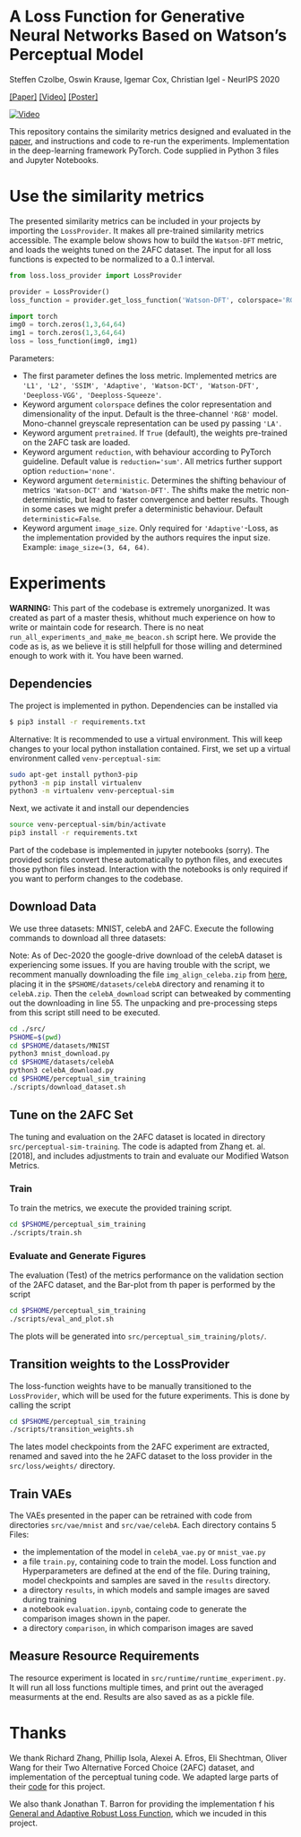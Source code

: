 # A Loss Function for Generative Neural Networks Based on Watson’s Perceptual Model

Steffen Czolbe, Oswin Krause, Igemar Cox, Christian Igel - NeurIPS 2020

[[Paper]](https://arxiv.org/abs/2006.15057) [[Video]](https://youtu.be/qPmHQbR4DeI) [[Poster]](img/WatsonPoster.pdf)

[![Video](https://img.youtube.com/vi/qPmHQbR4DeI/hqdefault.jpg)](https://youtu.be/qPmHQbR4DeI)

This repository contains the similarity metrics designed and evaluated in the [paper](https://arxiv.org/abs/2006.15057), and instructions and code to re-run the experiments. Implementation in the deep-learning framework PyTorch. Code supplied in Python 3 files and Jupyter Notebooks.

# Use the similarity metrics

The presented similarity metrics can be included in your projects by importing the `LossProvider`. It makes all pre-trained similarity metrics accessible. The example below shows how to build the `Watson-DFT` metric, and loads the weights tuned on the 2AFC dataset. The input for all loss functions is expected to be normalized to a 0..1 interval.

```python
from loss.loss_provider import LossProvider

provider = LossProvider()
loss_function = provider.get_loss_function('Watson-DFT', colorspace='RGB', pretrained=True, reduction='sum')

import torch
img0 = torch.zeros(1,3,64,64)
img1 = torch.zeros(1,3,64,64)
loss = loss_function(img0, img1)
```

Parameters:

- The first parameter defines the loss metric. Implemented metrics are `'L1', 'L2', 'SSIM', 'Adaptive', 'Watson-DCT', 'Watson-DFT', 'Deeploss-VGG', 'Deeploss-Squeeze'`.
- Keyword argument `colorspace` defines the color representation and dimensionality of the input. Default is the three-channel `'RGB'` model. Mono-channel greyscale representation can be used py passing `'LA'`.
- Keyword argument `pretrained`. If `True` (default), the weights pre-trained on the 2AFC task are loaded.
- Keyword argument `reduction`, with behaviour according to PyTorch guideline. Default value is `reduction='sum'`. All metrics further support option `reduction='none'`.
- Keyword argument `deterministic`. Determines the shifting behaviour of metrics `'Watson-DCT'` and `'Watson-DFT'`. The shifts make the metric non-deterministic, but lead to faster convergence and better results. Though in some cases we might prefer a deterministic behaviour. Default `deterministic=False`.
- Keyword argument `image_size`. Only required for `'Adaptive'`-Loss, as the implementation provided by the authors requires the input size. Example: `image_size=(3, 64, 64)`.

# Experiments

**WARNING:** This part of the codebase is extremely unorganized. It was created as part of a master thesis, whithout much experience on how to write or maintain code for research. There is no neat `run_all_experiments_and_make_me_beacon.sh` script here. We provide the code as is, as we believe it is still helpfull for those willing and determined enough to work with it. You have been warned.

## Dependencies

The project is implemented in python. Dependencies can be installed via

```bash
$ pip3 install -r requirements.txt
```

Alternative: It is recommended to use a virtual environment. This will keep changes to your local python installation contained. First, we set up a virtual environment called `venv-perceptual-sim`:

```bash
sudo apt-get install python3-pip
python3 -m pip install virtualenv
python3 -m virtualenv venv-perceptual-sim
```

Next, we activate it and install our dependencies

```bash
source venv-perceptual-sim/bin/activate
pip3 install -r requirements.txt
```

Part of the codebase is implemented in jupyter notebooks (sorry). The provided scripts convert these automatically to python files, and executes those python files instead. Interaction with the notebooks is only required if you want to perform changes to the codebase. 

## Download Data

We use three datasets: MNIST, celebA and 2AFC. Execute the following commands to download all three datasets:

Note: As of Dec-2020 the google-drive download of the celebA dataset is experiencing some issues. If you are having trouble with the script, we recomment manually downloading the file `img_align_celeba.zip` from [here](https://drive.google.com/file/d/0B7EVK8r0v71pZjFTYXZWM3FlRnM/view?usp=sharing), placing it in the `$PSHOME/datasets/celebA` directory and renaming it to `celebA.zip`. Then the `celebA_download` script can betweaked by commenting out the downloading in line 55. The unpacking and pre-processing steps from this script still need to be executed.

```bash
cd ./src/
PSHOME=$(pwd)
cd $PSHOME/datasets/MNIST
python3 mnist_download.py
cd $PSHOME/datasets/celebA
python3 celebA_download.py
cd $PSHOME/perceptual_sim_training
./scripts/download_dataset.sh
```

## Tune on the 2AFC Set

The tuning and evaluation on the 2AFC dataset is located in directory `src/perceptual-sim-training`. The code is adapted from Zhang et. al. [2018], and includes adjustments to train and evaluate our Modified Watson Metrics.

### Train

To train the metrics, we execute the provided training script.

```bash
cd $PSHOME/perceptual_sim_training
./scripts/train.sh
```

### Evaluate and Generate Figures

The evaluation (Test) of the metrics performance on the validation section of the 2AFC dataset, and the Bar-plot from th paper is performed by the script
```bash
cd $PSHOME/perceptual_sim_training
./scripts/eval_and_plot.sh
```

The plots will be generated into `src/perceptual_sim_training/plots/`.

## Transition weights to the LossProvider
The loss-function weights have to be manually transitioned to the `LossProvider`, which will be used for the future experiments. This is done by calling the script
```bash
cd $PSHOME/perceptual_sim_training
./scripts/transition_weights.sh
```
The lates model checkpoints from the 2AFC experiment are extracted, renamed and saved into the he 2AFC dataset to the loss provider in the `src/loss/weights/` directory.

## Train VAEs

The VAEs presented in the paper can be retrained with code from directories `src/vae/mnist` and `src/vae/celebA`. Each directory contains 5 Files:

- the implementation of the model in `celebA_vae.py` or `mnist_vae.py`
- a file `train.py`, containing code to train the model. Loss function and Hyperparameters are defined at the end of the file. During training, model checkpoints and samples are saved in the `results` directory.
- a directory `results`, in which models and sample images are saved during training
- a notebook `evaluation.ipynb`, containg code to generate the comparison images shown in the paper.
- a directory `comparison`, in which comparison images are saved

## Measure Resource Requirements

The resource experiment is located in `src/runtime/runtime_experiment.py`. It will run all loss functions multiple times, and print out the averaged measurments at the end. Results are also saved as as a pickle file.

# Thanks

We thank Richard Zhang, Phillip Isola, Alexei A. Efros, Eli Shechtman, Oliver Wang for their Two Alternative Forced Choice (2AFC) dataset, and implementation of the perceptual tuning code. We adapted large parts of their [code](https://github.com/richzhang/PerceptualSimilarity) for this project.

We also thank Jonathan T. Barron for providing the implementation f his [General and Adaptive Robust Loss Function](https://github.com/jonbarron/robust_loss_pytorch), which we incuded in this project.
